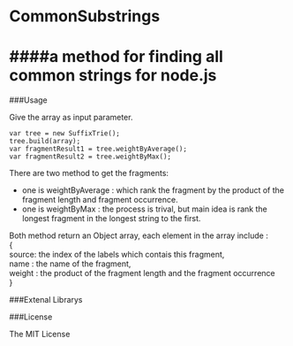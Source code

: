 CommonSubstrings
================

####a method for finding all common strings for node.js
===
###Usage

Give the array as input parameter.

    var tree = new SuffixTrie();
    tree.build(array);
    var fragmentResult1 = tree.weightByAverage();
    var fragmentResult2 = tree.weightByMax();

There are two method to get the fragments:
- one is weightByAverage : which rank the fragment by the product of the fragment length and fragment occurrence.
- one is weightByMax : the process is trival, but main idea is rank the longest fragment in the longest string to the first.

Both method return an Object array, each element in the array include :   
  {  
  source: the index of the labels which contais this fragment,  
  name : the name of the fragment,  
  weight : the product of the fragment length and the fragment occurrence   
  }  

###Extenal Librarys

###License

The MIT License
